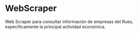# WebScraper
Web Scraper para consultar información de empresas del Rues, especificamente la principal actividad económica.
